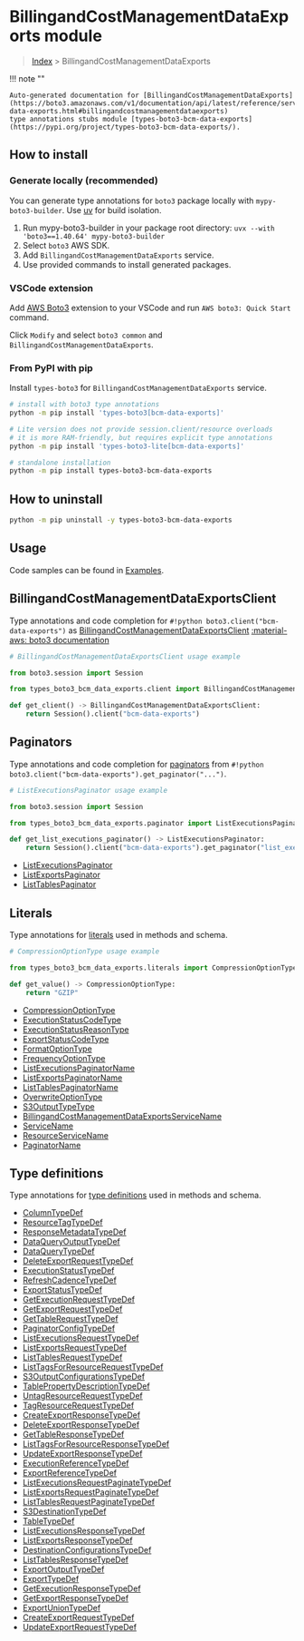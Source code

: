 #  BillingandCostManagementDataExports module

> [Index](../README.md) > BillingandCostManagementDataExports

!!! note ""

    Auto-generated documentation for [BillingandCostManagementDataExports](https://boto3.amazonaws.com/v1/documentation/api/latest/reference/services/bcm-data-exports.html#billingandcostmanagementdataexports)
    type annotations stubs module [types-boto3-bcm-data-exports](https://pypi.org/project/types-boto3-bcm-data-exports/).

## How to install

### Generate locally (recommended)

You can generate type annotations for `boto3` package locally with `mypy-boto3-builder`.
Use [uv](https://docs.astral.sh/uv/getting-started/installation/) for build isolation.

1. Run mypy-boto3-builder in your package root directory: `uvx --with 'boto3==1.40.64' mypy-boto3-builder`
1. Select `boto3` AWS SDK.
1. Add `BillingandCostManagementDataExports` service.
1. Use provided commands to install generated packages.


### VSCode extension

Add [AWS Boto3](https://marketplace.visualstudio.com/items?itemName=Boto3typed.boto3-ide)
extension to your VSCode and run `AWS boto3: Quick Start` command.

Click `Modify` and select `boto3 common` and `BillingandCostManagementDataExports`.


### From PyPI with pip

Install `types-boto3` for `BillingandCostManagementDataExports` service.

```bash
# install with boto3 type annotations
python -m pip install 'types-boto3[bcm-data-exports]'

# Lite version does not provide session.client/resource overloads
# it is more RAM-friendly, but requires explicit type annotations
python -m pip install 'types-boto3-lite[bcm-data-exports]'

# standalone installation
python -m pip install types-boto3-bcm-data-exports
```



## How to uninstall

```bash
python -m pip uninstall -y types-boto3-bcm-data-exports
```

## Usage

Code samples can be found in [Examples](./usage.md).

## BillingandCostManagementDataExportsClient

Type annotations and code completion for  `#!python boto3.client("bcm-data-exports")` as [BillingandCostManagementDataExportsClient](./client.md)
[:material-aws: boto3 documentation](https://boto3.amazonaws.com/v1/documentation/api/latest/reference/services/bcm-data-exports.html#BillingandCostManagementDataExports.Client)

```python
# BillingandCostManagementDataExportsClient usage example

from boto3.session import Session

from types_boto3_bcm_data_exports.client import BillingandCostManagementDataExportsClient

def get_client() -> BillingandCostManagementDataExportsClient:
    return Session().client("bcm-data-exports")
```


## Paginators

Type annotations and code completion for [paginators](./paginators.md)
from `#!python boto3.client("bcm-data-exports").get_paginator("...")`.

```python
# ListExecutionsPaginator usage example

from boto3.session import Session

from types_boto3_bcm_data_exports.paginator import ListExecutionsPaginator

def get_list_executions_paginator() -> ListExecutionsPaginator:
    return Session().client("bcm-data-exports").get_paginator("list_executions"))
```

- [ListExecutionsPaginator](./paginators.md#listexecutionspaginator)
- [ListExportsPaginator](./paginators.md#listexportspaginator)
- [ListTablesPaginator](./paginators.md#listtablespaginator)









## Literals

Type annotations for [literals](./literals.md) used in methods and schema.

```python
# CompressionOptionType usage example

from types_boto3_bcm_data_exports.literals import CompressionOptionType

def get_value() -> CompressionOptionType:
    return "GZIP"
```

- [CompressionOptionType](./literals.md#compressionoptiontype)
- [ExecutionStatusCodeType](./literals.md#executionstatuscodetype)
- [ExecutionStatusReasonType](./literals.md#executionstatusreasontype)
- [ExportStatusCodeType](./literals.md#exportstatuscodetype)
- [FormatOptionType](./literals.md#formatoptiontype)
- [FrequencyOptionType](./literals.md#frequencyoptiontype)
- [ListExecutionsPaginatorName](./literals.md#listexecutionspaginatorname)
- [ListExportsPaginatorName](./literals.md#listexportspaginatorname)
- [ListTablesPaginatorName](./literals.md#listtablespaginatorname)
- [OverwriteOptionType](./literals.md#overwriteoptiontype)
- [S3OutputTypeType](./literals.md#s3outputtypetype)
- [BillingandCostManagementDataExportsServiceName](./literals.md#billingandcostmanagementdataexportsservicename)
- [ServiceName](./literals.md#servicename)
- [ResourceServiceName](./literals.md#resourceservicename)
- [PaginatorName](./literals.md#paginatorname)




## Type definitions

Type annotations for [type definitions](./type_defs.md) used in methods and schema.

- [ColumnTypeDef](./type_defs.md#columntypedef)
- [ResourceTagTypeDef](./type_defs.md#resourcetagtypedef)
- [ResponseMetadataTypeDef](./type_defs.md#responsemetadatatypedef)
- [DataQueryOutputTypeDef](./type_defs.md#dataqueryoutputtypedef)
- [DataQueryTypeDef](./type_defs.md#dataquerytypedef)
- [DeleteExportRequestTypeDef](./type_defs.md#deleteexportrequesttypedef)
- [ExecutionStatusTypeDef](./type_defs.md#executionstatustypedef)
- [RefreshCadenceTypeDef](./type_defs.md#refreshcadencetypedef)
- [ExportStatusTypeDef](./type_defs.md#exportstatustypedef)
- [GetExecutionRequestTypeDef](./type_defs.md#getexecutionrequesttypedef)
- [GetExportRequestTypeDef](./type_defs.md#getexportrequesttypedef)
- [GetTableRequestTypeDef](./type_defs.md#gettablerequesttypedef)
- [PaginatorConfigTypeDef](./type_defs.md#paginatorconfigtypedef)
- [ListExecutionsRequestTypeDef](./type_defs.md#listexecutionsrequesttypedef)
- [ListExportsRequestTypeDef](./type_defs.md#listexportsrequesttypedef)
- [ListTablesRequestTypeDef](./type_defs.md#listtablesrequesttypedef)
- [ListTagsForResourceRequestTypeDef](./type_defs.md#listtagsforresourcerequesttypedef)
- [S3OutputConfigurationsTypeDef](./type_defs.md#s3outputconfigurationstypedef)
- [TablePropertyDescriptionTypeDef](./type_defs.md#tablepropertydescriptiontypedef)
- [UntagResourceRequestTypeDef](./type_defs.md#untagresourcerequesttypedef)
- [TagResourceRequestTypeDef](./type_defs.md#tagresourcerequesttypedef)
- [CreateExportResponseTypeDef](./type_defs.md#createexportresponsetypedef)
- [DeleteExportResponseTypeDef](./type_defs.md#deleteexportresponsetypedef)
- [GetTableResponseTypeDef](./type_defs.md#gettableresponsetypedef)
- [ListTagsForResourceResponseTypeDef](./type_defs.md#listtagsforresourceresponsetypedef)
- [UpdateExportResponseTypeDef](./type_defs.md#updateexportresponsetypedef)
- [ExecutionReferenceTypeDef](./type_defs.md#executionreferencetypedef)
- [ExportReferenceTypeDef](./type_defs.md#exportreferencetypedef)
- [ListExecutionsRequestPaginateTypeDef](./type_defs.md#listexecutionsrequestpaginatetypedef)
- [ListExportsRequestPaginateTypeDef](./type_defs.md#listexportsrequestpaginatetypedef)
- [ListTablesRequestPaginateTypeDef](./type_defs.md#listtablesrequestpaginatetypedef)
- [S3DestinationTypeDef](./type_defs.md#s3destinationtypedef)
- [TableTypeDef](./type_defs.md#tabletypedef)
- [ListExecutionsResponseTypeDef](./type_defs.md#listexecutionsresponsetypedef)
- [ListExportsResponseTypeDef](./type_defs.md#listexportsresponsetypedef)
- [DestinationConfigurationsTypeDef](./type_defs.md#destinationconfigurationstypedef)
- [ListTablesResponseTypeDef](./type_defs.md#listtablesresponsetypedef)
- [ExportOutputTypeDef](./type_defs.md#exportoutputtypedef)
- [ExportTypeDef](./type_defs.md#exporttypedef)
- [GetExecutionResponseTypeDef](./type_defs.md#getexecutionresponsetypedef)
- [GetExportResponseTypeDef](./type_defs.md#getexportresponsetypedef)
- [ExportUnionTypeDef](./type_defs.md#exportuniontypedef)
- [CreateExportRequestTypeDef](./type_defs.md#createexportrequesttypedef)
- [UpdateExportRequestTypeDef](./type_defs.md#updateexportrequesttypedef)

